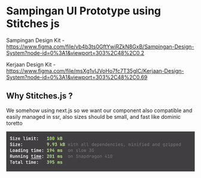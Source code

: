 # Sampingan UI Prototype using Stitches js

Sampingan Design Kit - https://www.figma.com/file/vb4b3ts0GftYwiRZkN8GxB/Sampingan-Design-System?node-id=0%3A1&viewport=303%2C48%2C0.2


Kerjaan Design Kit - https://www.figma.com/file/msXg1vIJVoHo7fc7T35gIC/Kerjaan-Design-System?node-id=0%3A1&viewport=303%2C48%2C0.69

## Why Stitches.js ? 
 We somehow using next.js so we want our component also compatible and easily managed in ssr,
 also sizes should be small, and fast like dominic toretto

 ![sizes](https://github.com/excalibur995/sampingan-ui-stitches/blob/main/src/assets/images/Screen%20Shot%202021-09-03%20at%2023.54.15.png?raw=true)
